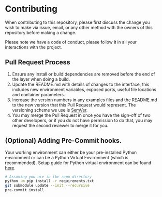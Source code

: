 # Contributing

When contributing to this repository, please first discuss the change you wish to make via issue,
email, or any other method with the owners of this repository before making a change. 

Please note we have a code of conduct, please follow it in all your interactions with the project.

## Pull Request Process

1. Ensure any install or build dependencies are removed before the end of the layer when doing a 
   build.
2. Update the README.md with details of changes to the interface, this includes new environment 
   variables, exposed ports, useful file locations and container parameters.
3. Increase the version numbers in any examples files and the README.md to the new version that this
   Pull Request would represent. The versioning scheme we use is [SemVer](http://semver.org/).
4. You may merge the Pull Request in once you have the sign-off of two other developers, or if you 
   do not have permission to do that, you may request the second reviewer to merge it for you.

## (Optional) Adding Pre-Commit hooks.
Your working environment can either be your pre-installed Python environment or can be a Python Virtual Environment (which is recommended). Setup guide for Python virtual environment can be found [here](https://thepythonguru.com/python-virtualenv-guide/#installing-virtualenv).

```Bash
# Assuming you are in the repo directory
python -m pip install -r requirements.txt
git submodule update --init --recursive
pre-commit install
```